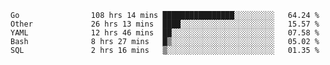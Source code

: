 <!--START_SECTION:waka-->
```text
Go                108 hrs 14 mins ████████████████░░░░░░░░░   64.24 %
Other             26 hrs 13 mins  ████░░░░░░░░░░░░░░░░░░░░░   15.57 %
YAML              12 hrs 46 mins  ██░░░░░░░░░░░░░░░░░░░░░░░   07.58 %
Bash              8 hrs 27 mins   █▒░░░░░░░░░░░░░░░░░░░░░░░   05.02 %
SQL               2 hrs 16 mins   ▒░░░░░░░░░░░░░░░░░░░░░░░░   01.35 %
```
<!--END_SECTION:waka-->
